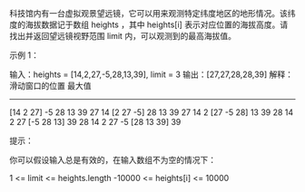 科技馆内有一台虚拟观景望远镜，它可以用来观测特定纬度地区的地形情况。该纬度的海拔数据记于数组 heights ，其中 heights[i] 表示对应位置的海拔高度。请找出并返回望远镜视野范围 limit 内，可以观测到的最高海拔值。

示例 1：

输入：heights = [14,2,27,-5,28,13,39], limit = 3
输出：[27,27,28,28,39]
解释：
  滑动窗口的位置                最大值
---------------               -----
[14 2 27] -5 28 13 39          27
14 [2 27 -5] 28 13 39          27
14 2 [27 -5 28] 13 39          28
14 2 27 [-5 28 13] 39          28
14 2 27 -5 [28 13 39]          39


提示：

你可以假设输入总是有效的，在输入数组不为空的情况下：

1 <= limit <= heights.length
-10000 <= heights[i] <= 10000